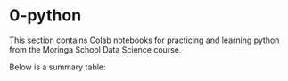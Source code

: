 # 0-python

This section contains Colab notebooks for practicing and learning python from the Moringa School Data Science course. 

Below is a summary table:
